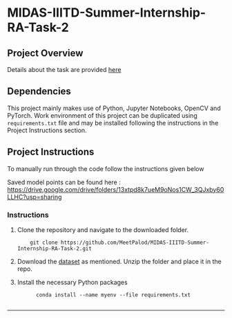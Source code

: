 # MIDAS-IIITD-Summer-Internship-RA-Task-2
## Project Overview

Details about the task are provided [here](https://docs.google.com/document/d/1WQHJ2KpImvA1l5QOkLQjaECOSKMiT3jp_UKH2p1zk_c/edit?usp=sharing)

## Dependencies

This project mainly makes use of Python, Jupyter Notebooks, OpenCV and PyTorch. Work environment of this project can be duplicated using `requirements.txt` file and may be installed following the instructions in the Project Instructions section.

## Project Instructions

To manually run through the code follow the instructions given below 

Saved model points can be found here : https://drive.google.com/drive/folders/13xtpd8k7ueM9oNos1CW_3QJxby60LLHC?usp=sharing
### Instructions

1. Clone the repository and navigate to the downloaded folder.
	
	```	
		git clone https://github.com/MeetPalod/MIDAS-IIITD-Summer-Internship-RA-Task-2.git
	
	```
   
2. Download the [dataset](https://docs.google.com/document/d/1WQHJ2KpImvA1l5QOkLQjaECOSKMiT3jp_UKH2p1zk_c/edit?usp=sharing) as mentioned.  Unzip the folder and place it in the repo.


3. Install the necessary Python packages

   ```
 		 conda install --name myenv --file requirements.txt
		 
   ```

---
